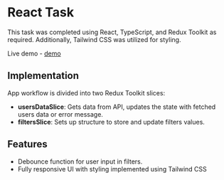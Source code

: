 # React Task
This task was completed using React, TypeScript, and Redux Toolkit as required. Additionally, Tailwind CSS was utilized for styling.

Live demo - [demo](https://main--reactinterviewtask.netlify.app/)

## Implementation

App workflow is divided into two Redux Toolkit slices:
 - **usersDataSlice**: Gets data from API, updates the state with fetched users data or error message.
 - **filtersSlice**:  Sets up structure to store and update filters values.

## Features

 - Debounce function for user input in filters.
 - Fully responsive UI with styling implemented using Tailwind CSS